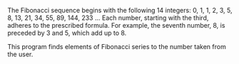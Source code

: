 The Fibonacci sequence begins with the following 14 integers: 0, 1, 1, 2, 3, 5, 8, 13, 21, 34, 55, 89, 144, 233 ... Each number, starting with the third, adheres to the prescribed formula. For example, the seventh number, 8, is preceded by 3 and 5, which add up to 8.

This program finds elements of Fibonacci series to the number taken from the user.